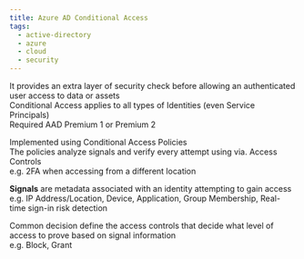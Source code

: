 ```yaml
---
title: Azure AD Conditional Access
tags:
  - active-directory
  - azure
  - cloud
  - security
---
```


It provides an extra layer of security check before allowing an authenticated user access to data or assets    
Conditional Access applies to all types of Identities (even Service Principals)  
Required AAD Premium 1 or Premium 2  

Implemented using Conditional Access Policies  
The policies analyze signals and verify every attempt using via. Access Controls  
e.g. 2FA when accessing from a different location

**Signals** are metadata associated with an identity attempting to gain access  
e.g. IP Address/Location, Device, Application, Group Membership, Real-time sign-in risk detection

Common decision define the access controls that decide what level of access to prove based on signal information  
e.g. Block, Grant